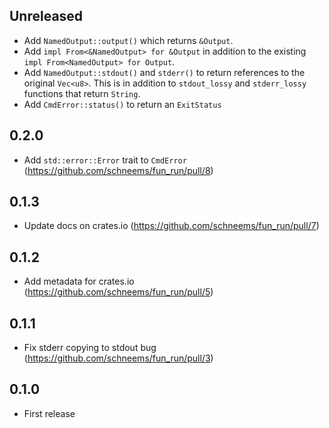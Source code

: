 ## Unreleased

- Add `NamedOutput::output()` which returns `&Output`.
- Add `impl From<&NamedOutput> for &Output` in addition to the existing `impl From<NamedOutput> for Output`.
- Add `NamedOutput::stdout()` and `stderr()` to return references to the original `Vec<u8>`. This is in addition to `stdout_lossy` and `stderr_lossy` functions that return `String`.
- Add `CmdError::status()` to return an `ExitStatus`

## 0.2.0

- Add `std::error::Error` trait to `CmdError` (https://github.com/schneems/fun_run/pull/8)

## 0.1.3

- Update docs on crates.io (https://github.com/schneems/fun_run/pull/7)

## 0.1.2

- Add metadata for crates.io (https://github.com/schneems/fun_run/pull/5)

## 0.1.1

- Fix stderr copying to stdout bug (https://github.com/schneems/fun_run/pull/3)

## 0.1.0

- First release
